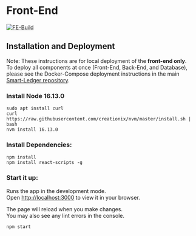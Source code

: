 # Front-End

[![FE-Build](https://github.com/CS401-Team-Project/Front-End/actions/workflows/node.yml/badge.svg)](https://github.com/CS401-Team-Project/Front-End/actions/workflows/node.yml)

## Installation and Deployment

Note: These instructions are for local deployment of the **front-end only**.  
To deploy all components at once (Front-End, Back-End, and Database), please see the Docker-Compose deployment
instructions in the main [Smart-Ledger repository](https://github.com/CS401-Team-Project/Smart-Ledger).

### Install Node 16.13.0

```
sudo apt install curl
curl https://raw.githubusercontent.com/creationix/nvm/master/install.sh | bash
nvm install 16.13.0
```

### Install Dependencies:

```
npm install
npm install react-scripts -g
```

### Start it up:
Runs the app in the development mode.\
Open [http://localhost:3000](http://localhost:3000) to view it in your browser.

The page will reload when you make changes.\
You may also see any lint errors in the console.
```
npm start
```
